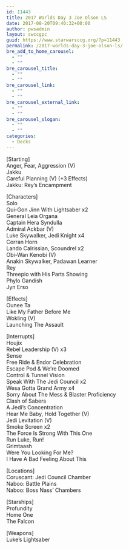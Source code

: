 ```yaml
---
id: 11443
title: 2017 Worlds Day 3 Joe Olson LS
date: 2017-08-20T09:40:32+00:00
author: pwsadmin
layout: swccgpc
guid: https://www.starwarsccg.org/?p=11443
permalink: /2017-worlds-day-3-joe-olson-ls/
bre_add_to_home_carousel:
  - ""
  - ""
bre_carousel_title:
  - ""
  - ""
bre_carousel_link:
  - ""
  - ""
bre_carousel_external_link:
  - ""
  - ""
bre_carousel_slogan:
  - ""
  - ""
categories:
  - Decks
---
```

[Starting]  
Anger, Fear, Aggression (V)  
Jakku  
Careful Planning (V) (+3 Effects)  
Jakku: Rey’s Encampment

[Characters]  
Solo  
Qui-Gon Jinn With Lightsaber x2  
General Leia Organa  
Captain Hera Syndulla  
Admiral Ackbar (V)  
Luke Skywalker, Jedi Knight x4  
Corran Horn  
Lando Calrissian, Scoundrel x2  
Obi-Wan Kenobi (V)  
Anakin Skywalker, Padawan Learner  
Rey  
Threepio with His Parts Showing  
Phylo Gandish  
Jyn Erso

[Effects]  
Ounee Ta  
Like My Father Before Me  
Wokling (V)  
Launching The Assault

[Interrupts]  
Houjix  
Rebel Leadership (V) x3  
Sense  
Free Ride & Endor Celebration  
Escape Pod & We’re Doomed  
Control & Tunnel Vision  
Speak With The Jedi Council x2  
Wesa Gotta Grand Army x4  
Sorry About The Mess & Blaster Proficiency  
Clash of Sabers  
A Jedi&#8217;s Concentration  
Hear Me Baby, Hold Together (V)  
Jedi Levitation (V)  
Smoke Screen x2  
The Force Is Strong With This One  
Run Luke, Run!  
Grimtaash  
Were You Looking For Me?  
I Have A Bad Feeling About This

[Locations]  
Coruscant: Jedi Council Chamber  
Naboo: Battle Plains  
Naboo: Boss Nass’ Chambers

[Starships]  
Profundity  
Home One  
The Falcon

[Weapons]  
Luke’s Lightsaber